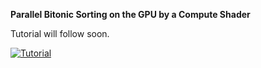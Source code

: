 **Parallel Bitonic Sorting on the GPU by a Compute Shader**

Tutorial will follow soon.

[![Tutorial](https://img.youtube.com/vi/jVZaz-0Y4Ek/0.jpg)](https://www.youtube.com/watch?v=jVZaz-0Y4Ek)
